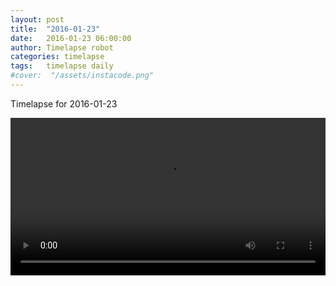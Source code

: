 ```yaml
---
layout: post
title:  "2016-01-23"
date:   2016-01-23 06:00:00
author: Timelapse robot
categories: timelapse
tags:	timelapse daily
#cover:  "/assets/instacode.png"
---
```

Timelapse for 2016-01-23

<video width="100%" controls="true">
  <source src="https://rest.s3for.me/bridgeinice/2016-01-23.webm" type="video/webm">
  <source src="https://rest.s3for.me/bridgeinice/2016-01-23.mp4" type="video/mp4">
  Your browser does not support the video tag.
</video>
